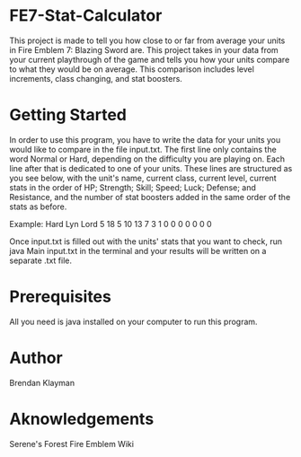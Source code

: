 # FE7-Stat-Calculator

This project is made to tell you how close to or far from average your units in Fire Emblem 7: Blazing Sword are. This project takes in your data from your current playthrough of the game and tells you how your units compare to what they would be on average. This comparison includes level increments, class changing, and stat boosters.

# Getting Started

In order to use this program, you have to write the data for your units you would like to compare in the file input.txt. The first line only contains the word Normal or Hard, depending on the difficulty you are playing on. Each line after that is dedicated to one of your units. These lines are structured as you see below, with the unit's name, current class, current level, current stats in the order of HP; Strength; Skill; Speed; Luck; Defense; and Resistance, and the number of stat boosters added in the same order of the stats as before.

Example: 
Hard
Lyn Lord 5 18 5 10 13 7 3 1 0 0 0 0 0 0 0

Once input.txt is filled out with the units' stats that you want to check, run java Main input.txt in the terminal and your results will be written on a separate .txt file.

# Prerequisites
All you need is java installed on your computer to run this program.

# Author
Brendan Klayman

# Aknowledgements
Serene's Forest
Fire Emblem Wiki